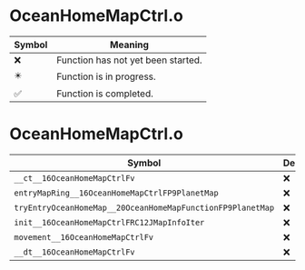# OceanHomeMapCtrl.o
| Symbol | Meaning 
| ------------- | ------------- 
| :x: | Function has not yet been started. 
| :eight_pointed_black_star: | Function is in progress. 
| :white_check_mark: | Function is completed. 


# OceanHomeMapCtrl.o
| Symbol | Decompiled? |
| ------------- | ------------- |
| `__ct__16OceanHomeMapCtrlFv` | :x: |
| `entryMapRing__16OceanHomeMapCtrlFP9PlanetMap` | :x: |
| `tryEntryOceanHomeMap__20OceanHomeMapFunctionFP9PlanetMap` | :x: |
| `init__16OceanHomeMapCtrlFRC12JMapInfoIter` | :x: |
| `movement__16OceanHomeMapCtrlFv` | :x: |
| `__dt__16OceanHomeMapCtrlFv` | :x: |
